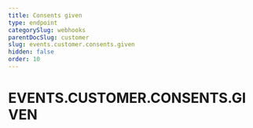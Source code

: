 ```yaml
---
title: Consents given
type: endpoint
categorySlug: webhooks
parentDocSlug: customer
slug: events.customer.consents.given
hidden: false
order: 10
---
```

# EVENTS.CUSTOMER.CONSENTS.GIVEN
